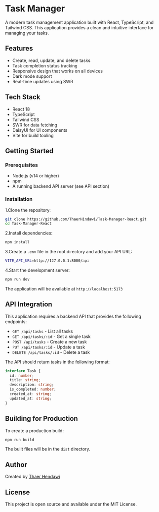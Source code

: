 # Task Manager

A modern task management application built with React, TypeScript, and Tailwind CSS. This application provides a clean and intuitive interface for managing your tasks.

## Features

- Create, read, update, and delete tasks
- Task completion status tracking
- Responsive design that works on all devices
- Dark mode support
- Real-time updates using SWR

## Tech Stack

- React 18
- TypeScript
- Tailwind CSS
- SWR for data fetching
- DaisyUI for UI components
- Vite for build tooling

## Getting Started

### Prerequisites

- Node.js (v14 or higher)
- npm
- A running backend API server (see API section)

### Installation

1.Clone the repository:

```bash
git clone https://github.com/ThaerHindawi/Task-Manager-React.git
cd Task-Manager-React
```

2.Install dependencies:

```bash
npm install
```

3.Create a `.env` file in the root directory and add your API URL:

```bash
VITE_API_URL=http://127.0.0.1:8000/api
```

4.Start the development server:

```bash
npm run dev
```

The application will be available at `http://localhost:5173`

## API Integration

This application requires a backend API that provides the following endpoints:

- `GET /api/tasks` - List all tasks
- `GET /api/tasks/:id` - Get a single task
- `POST /api/tasks` - Create a new task
- `PUT /api/tasks/:id` - Update a task
- `DELETE /api/tasks/:id` - Delete a task

The API should return tasks in the following format:

```typescript
interface Task {
  id: number;
  title: string;
  description: string;
  is_completed: number;
  created_at: string;
  updated_at: string;
}
```

## Building for Production

To create a production build:

```bash
npm run build
```

The built files will be in the `dist` directory.

## Author

Created by [Thaer Hendawi](https://thaerhendawi.com)

## License

This project is open source and available under the MIT License.
